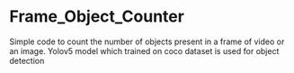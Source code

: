 # Frame_Object_Counter
Simple code to count the number of objects present in a frame of  video or an image.
Yolov5 model which trained on coco dataset is used for object detection

